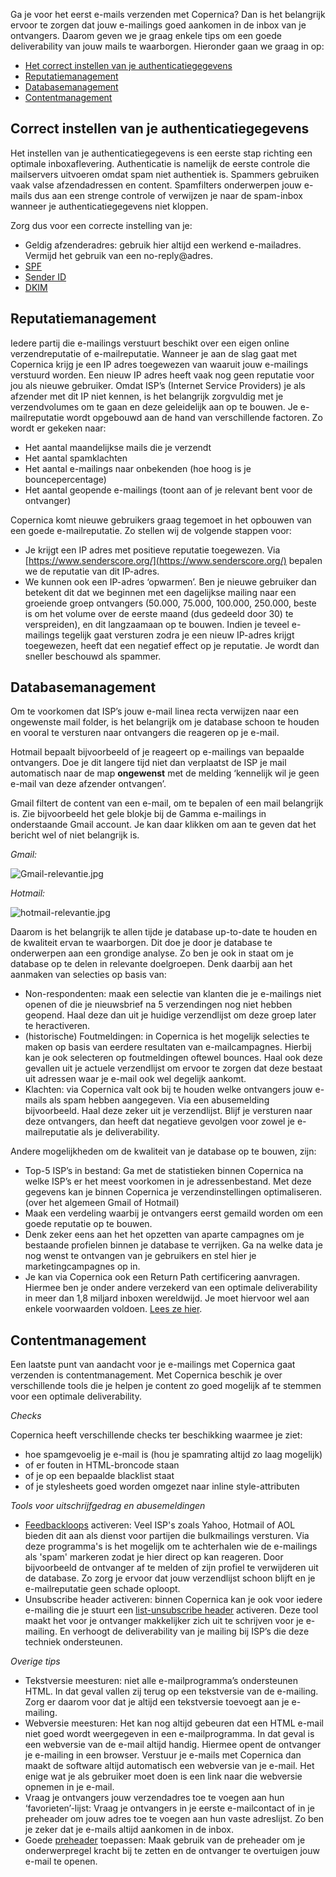 Ga je voor het eerst e-mails verzenden met Copernica? Dan is het
belangrijk ervoor te zorgen dat jouw e-mailings goed aankomen in de
inbox van je ontvangers. Daarom geven we je graag enkele tips om een
goede deliverability van jouw mails te waarborgen. Hieronder gaan we
graag in op:

-   [Het correct instellen van je
    authenticatiegegevens](#authentication)
-   [Reputatiemanagement](#reputation)
-   [Databasemanagement](#database)
-   [Contentmanagement](#content)

Correct instellen van je authenticatiegegevens
----------------------------------------------

Het instellen van je authenticatiegegevens is een eerste stap richting
een optimale inboxaflevering. Authenticatie is namelijk de eerste
controle die mailservers uitvoeren omdat spam niet authentiek is.
Spammers gebruiken vaak valse afzendadressen en content. Spamfilters
onderwerpen jouw e-mails dus aan een strenge controle of verwijzen je
naar de spam-inbox wanneer je authenticatiegegevens niet kloppen.

Zorg dus voor een correcte instelling van je:

-   Geldig afzenderadres: gebruik hier altijd een werkend e-mailadres.
    Vermijd het gebruik van een no-reply@adres.
-   [SPF](http://www.copernica.com/nl/over-ons/nieuws/spam-verminderen-met-behulp-van-spf)
-   [Sender
    ID](http://www.copernica.com/nl/over-ons/nieuws/sender-id-hoe-werkt-het-precies)
-   [DKIM](http://www.copernica.com/nl/over-ons/nieuws/dkim-domainkey-identified-mail)

Reputatiemanagement
-------------------

Iedere partij die e-mailings verstuurt beschikt over een eigen online
verzendreputatie of e-mailreputatie. Wanneer je aan de slag gaat met
Copernica krijg je een IP adres toegewezen van waaruit jouw e-mailings
verstuurd worden. Een nieuw IP adres heeft vaak nog geen reputatie voor
jou als nieuwe gebruiker. Omdat ISP’s (Internet Service Providers) je
als afzender met dit IP niet kennen, is het belangrijk zorgvuldig met je
verzendvolumes om te gaan en deze geleidelijk aan op te bouwen. Je
e-mailreputatie wordt opgebouwd aan de hand van verschillende factoren.
Zo wordt er gekeken naar:

-   Het aantal maandelijkse mails die je verzendt
-   Het aantal spamklachten
-   Het aantal e-mailings naar onbekenden (hoe hoog is je
    bouncepercentage)
-   Het aantal geopende e-mailings (toont aan of je relevant bent voor
    de ontvanger)

Copernica komt nieuwe gebruikers graag tegemoet in het opbouwen van een
goede e-mailreputatie. Zo stellen wij de volgende stappen voor:

-   Je krijgt een IP adres met positieve reputatie toegewezen. Via
    [https://www.senderscore.org/](https://www.senderscore.org/) bepalen
    we de reputatie van dit IP-adres.
-   We kunnen ook een IP-adres ‘opwarmen’. Ben je nieuwe gebruiker dan
    betekent dit dat we beginnen met een dagelijkse mailing naar een
    groeiende groep ontvangers (50.000, 75.000, 100.000, 250.000, beste
    is om het volume over de eerste maand (dus gedeeld door 30) te
    verspreiden), en dit langzaamaan op te bouwen. Indien je teveel
    e-mailings tegelijk gaat versturen zodra je een nieuw IP-adres
    krijgt toegewezen, heeft dat een negatief effect op je reputatie. Je
    wordt dan sneller beschouwd als spammer.

Databasemanagement
------------------

Om te voorkomen dat ISP’s jouw e-mail linea recta verwijzen naar een
ongewenste mail folder, is het belangrijk om je database schoon te
houden en vooral te versturen naar ontvangers die reageren op je e-mail.

Hotmail bepaalt bijvoorbeeld of je reageert op e-mailings van bepaalde
ontvangers. Doe je dit langere tijd niet dan verplaatst de ISP je mail
automatisch naar de map **ongewenst** met de melding ‘kennelijk wil je
geen e-mail van deze afzender ontvangen’.

Gmail filtert de content van een e-mail, om te bepalen of een mail
belangrijk is. Zie bijvoorbeeld het gele blokje bij de Gamma e-mailings
in onderstaande Gmail account. Je kan daar klikken om aan te geven dat
het bericht wel of niet belangrijk is.

*Gmail:*

![Gmail-relevantie.jpg](Copernicacom/gmail.jpg "Gmail-relevantie.jpg")

*Hotmail:*

![hotmail-relevantie.jpg](Copernicacom/hotmail-aangepast.jpg "hotmail-relevantie.jpg")

Daarom is het belangrijk te allen tijde je database up-to-date te houden
en de kwaliteit ervan te waarborgen. Dit doe je door je database te
onderwerpen aan een grondige analyse. Zo ben je ook in staat om je
database op te delen in relevante doelgroepen. Denk daarbij aan het
aanmaken van selecties op basis van:

-   Non-respondenten: maak een selectie van klanten die je e-mailings
    niet openen of die je nieuwsbrief na 5 verzendingen nog niet hebben
    geopend. Haal deze dan uit je huidige verzendlijst om deze groep
    later te heractiveren.
-   (historische) Foutmeldingen: in Copernica is het mogelijk selecties
    te maken op basis van eerdere resultaten van e-mailcampagnes.
    Hierbij kan je ook selecteren op foutmeldingen oftewel bounces. Haal
    ook deze gevallen uit je actuele verzendlijst om ervoor te zorgen
    dat deze bestaat uit adressen waar je e-mail ook wel degelijk
    aankomt.
-   Klachten: via Copernica valt ook bij te houden welke ontvangers jouw
    e-mails als spam hebben aangegeven. Via een abusemelding
    bijvoorbeeld. Haal deze zeker uit je verzendlijst. Blijf je
    versturen naar deze ontvangers, dan heeft dat negatieve gevolgen
    voor zowel je e-mailreputatie als je deliverability.

Andere mogelijkheden om de kwaliteit van je database op te bouwen, zijn:

-   Top-5 ISP’s in bestand: Ga met de statistieken binnen Copernica na
    welke ISP’s er het meest voorkomen in je adressenbestand. Met deze
    gegevens kan je binnen Copernica je verzendinstellingen
    optimaliseren. (over het algemeen Gmail of Hotmail)
-   Maak een verdeling waarbij je ontvangers eerst gemaild worden om een
    goede reputatie op te bouwen.
-   Denk zeker eens aan het het opzetten van aparte campagnes om je
    bestaande profielen binnen je database te verrijken. Ga na welke
    data je nog wenst te ontvangen van je gebruikers en stel hier je
    marketingcampagnes op in.
-   Je kan via Copernica ook een Return Path certificering aanvragen.
    Hiermee ben je onder andere verzekerd van een optimale
    deliverability in meer dan 1,8 miljard inboxen wereldwijd. Je moet
    hiervoor wel aan enkele voorwaarden voldoen. [Lees ze
    hier](http://www.copernica.com/nl/over-ons/nieuws/return-path-verbeterde-aflevering-en-vertrouwen).

Contentmanagement
-----------------

Een laatste punt van aandacht voor je e-mailings met Copernica gaat
verzenden is contentmanagement. Met Copernica beschik je over
verschillende tools die je helpen je content zo goed mogelijk af te
stemmen voor een optimale deliverability.

*Checks*

Copernica heeft verschillende checks ter beschikking waarmee je ziet:

-   hoe spamgevoelig je e-mail is (hou je spamrating altijd zo laag
    mogelijk)
-   of er fouten in HTML-broncode staan
-   of je op een bepaalde blacklist staat
-   of je stylesheets goed worden omgezet naar inline style-attributen

*Tools voor uitschrijfgedrag en abusemeldingen*

-   [Feedbackloops](http://www.copernica.com/nl/over-ons/nieuws/bouncemanagement-met-copernica)
    activeren: Veel ISP's zoals Yahoo, Hotmail of AOL bieden dit aan als
    dienst voor partijen die bulkmailings versturen. Via deze
    programma's is het mogelijk om te achterhalen wie de e-mailings als
    'spam' markeren zodat je hier direct op kan reageren. Door
    bijvoorbeeld de ontvanger af te melden of zijn profiel te
    verwijderen uit de database. Zo zorg je ervoor dat jouw verzendlijst
    schoon blijft en je e-mailreputatie geen schade oploopt.
-   Unsubscribe header activeren: binnen Copernica kan je ook voor
    iedere e-mailing die je stuurt een [list-unsubscribe
    header](http://www.copernica.com/nl/over-ons/nieuws/list-unsubscribe-header-een-reputatieverbeterende-e-mailheader)
    activeren. Deze tool maakt het voor je ontvanger makkelijker zich
    uit te schrijven voor je e-mailing. En verhoogt de deliverability
    van je mailing bij ISP’s die deze techniek ondersteunen.

*Overige tips*

-   Tekstversie meesturen: niet alle e-mailprogramma’s ondersteunen
    HTML. In dat geval vallen zij terug op een tekstversie van de
    e-mailing. Zorg er daarom voor dat je altijd een tekstversie
    toevoegt aan je e-mailing.
-   Webversie meesturen: Het kan nog altijd gebeuren dat een HTML e-mail
    niet goed wordt weergegeven in een e-mailprogramma. In dat geval is
    een webversie van de e-mail altijd handig. Hiermee opent de
    ontvanger je e-mailing in een browser. Verstuur je e-mails met
    Copernica dan maakt de software altijd automatisch een webversie van
    je e-mail. Het enige wat je als gebruiker moet doen is een link naar
    die webversie opnemen in je e-mail.
-   Vraag je ontvangers jouw verzendadres toe te voegen aan hun
    ‘favorieten’-lijst: Vraag je ontvangers in je eerste e-mailcontact
    of in je preheader om jouw adres toe te voegen aan hun vaste
    adreslijst. Zo ben je zeker dat je e-mails altijd aankomen in de
    inbox.
-   Goede
    [preheader](http://www.copernica.com/nl/over-ons/nieuws/preheader-of-snippet-de-versterking-van-je-onderwerpregel)
    toepassen: Maak gebruik van de preheader om je onderwerpregel kracht
    bij te zetten en de ontvanger te overtuigen jouw e-mail te openen.

